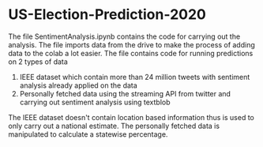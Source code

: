 # US-Election-Prediction-2020

The file SentimentAnalysis.ipynb contains the code for carrying out the analysis.
The file imports data from the drive to make the process of adding data to the colab a lot easier.
The file contains code for running predictions on 2 types of data
1) IEEE dataset which contain more than 24 million tweets with sentiment analysis already applied on the data
2) Personally fetched data using the streaming API from twitter and carrying out sentiment analysis using textblob

The IEEE dataset doesn't contain location based information thus is used to only carry out a national estimate.
The personally fetched data is manipulated to calculate a statewise percentage.

